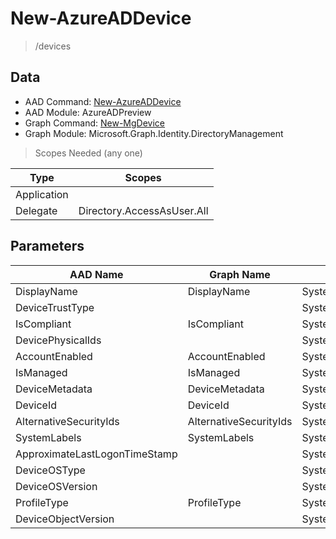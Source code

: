 # New-AzureADDevice

> /devices

## Data

+ AAD Command: [New-AzureADDevice](https://docs.microsoft.com/en-us/powershell/module/AzureADPreview/New-AzureADDevice)
+ AAD Module: AzureADPreview
+ Graph Command: [New-MgDevice](https://docs.microsoft.com/en-us/powershell/module/Microsoft.Graph.Identity.DirectoryManagement/New-MgDevice)
+ Graph Module: Microsoft.Graph.Identity.DirectoryManagement

> Scopes Needed (any one)

|Type|Scopes|
|---|---|
|Application||
|Delegate|Directory.AccessAsUser.All|

## Parameters

|AAD Name|Graph Name|AAD Type|Graph Type|Infos|
|---|---|---|---|---|
|DisplayName|DisplayName|System.String|System.String||
|DeviceTrustType||System.String|||
|IsCompliant|IsCompliant|System.Nullable/System.Boolean|System.Management.Automation.SwitchParameter||
|DevicePhysicalIds||System.Collections.Generic.List/System.String|||
|AccountEnabled|AccountEnabled|System.Nullable/System.Boolean|System.Management.Automation.SwitchParameter||
|IsManaged|IsManaged|System.Nullable/System.Boolean|System.Management.Automation.SwitchParameter||
|DeviceMetadata|DeviceMetadata|System.String|System.String||
|DeviceId|DeviceId|System.String|System.String||
|AlternativeSecurityIds|AlternativeSecurityIds|System.Collections.Generic.List/Microsoft.Open.AzureAD.Model.AlternativeSecurityId|Microsoft.Graph.PowerShell.Models.IMicrosoftGraphAlternativeSecurityId[]||
|SystemLabels|SystemLabels|System.Collections.Generic.List/System.String|System.String[]||
|ApproximateLastLogonTimeStamp||System.Nullable/System.DateTime|||
|DeviceOSType||System.String|||
|DeviceOSVersion||System.String|||
|ProfileType|ProfileType|System.String|System.String||
|DeviceObjectVersion||System.Nullable/System.Int32|||

